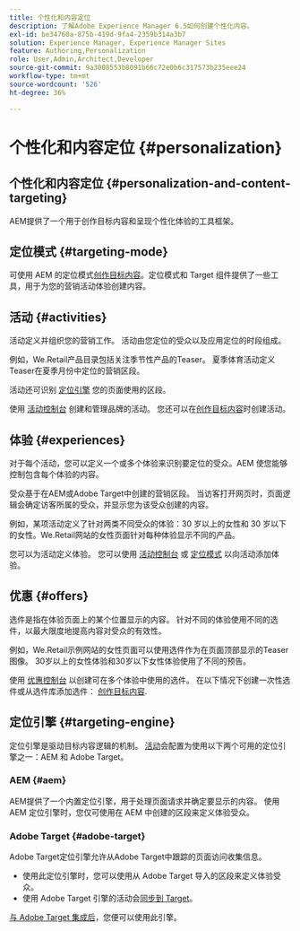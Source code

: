 ```yaml
---
title: 个性化和内容定位
description: 了解Adobe Experience Manager 6.5如何创建个性化内容。
exl-id: be34760a-875b-419d-9fa4-2359b314a3b7
solution: Experience Manager, Experience Manager Sites
feature: Authoring,Personalization
role: User,Admin,Architect,Developer
source-git-commit: 9a3008553b8091b66c72e0b6c317573b235eee24
workflow-type: tm+mt
source-wordcount: '526'
ht-degree: 36%

---
```


# 个性化和内容定位 {#personalization}

## 个性化和内容定位 {#personalization-and-content-targeting}

AEM提供了一个用于创作目标内容和呈现个性化体验的工具框架。

## 定位模式 {#targeting-mode}

可使用 AEM 的定位模式[创作目标内容](/help/sites-authoring/content-targeting-touch.md)。定位模式和 Target 组件提供了一些工具，用于为您的营销活动体验创建内容。

## 活动 {#activities}

活动定义并组织您的营销工作。 活动由您定位的受众以及应用定位的时段组成。

例如，We.Retail产品目录包括关注季节性产品的Teaser。 夏季体育活动定义Teaser在夏季月份中定位的营销区段。

活动还可识别 [定位引擎](/help/sites-authoring/personalization.md#targeting-engine) 您的页面使用的区段。

使用 [活动控制台](/help/sites-authoring/activitylib.md) 创建和管理品牌的活动。 您还可以在[创作目标内容](/help/sites-authoring/content-targeting-touch.md)时创建活动。

## 体验 {#experiences}

对于每个活动，您可以定义一个或多个体验来识别要定位的受众。AEM 使您能够控制包含每个体验的内容。

受众基于在AEM或Adobe Target中创建的营销区段。 当访客打开网页时，页面逻辑会确定访客所属的受众，并显示您为该受众创建的内容。

例如，某项活动定义了针对两类不同受众的体验：30 岁以上的女性和 30 岁以下的女性。We.Retail网站的女性页面针对每种体验显示不同的产品。

您可以为活动定义体验。 您可以使用 [活动控制台](/help/sites-authoring/activitylib.md#adding-editing-an-activity-using-the-activities-console) 或 [定位模式](/help/sites-authoring/content-targeting-touch.md#adding-and-removing-experiences-using-targeting-mode) 以向活动添加体验。

## 优惠 {#offers}

选件是指在体验页面上的某个位置显示的内容。 针对不同的体验使用不同的选件，以最大限度地提高内容对受众的有效性。

例如，We.Retail示例网站的女性页面可以使用选件作为在页面顶部显示的Teaser图像。 30岁以上的女性体验和30岁以下女性体验使用了不同的预告。

使用 [优惠控制台](/help/sites-authoring/offerlib.md) 以创建可在多个体验中使用的选件。 在以下情况下创建一次性选件或从选件库添加选件： [创作目标内容](/help/sites-authoring/content-targeting-touch.md).

## 定位引擎 {#targeting-engine}

定位引擎是驱动目标内容逻辑的机制。 [活动](/help/sites-authoring/activitylib.md)会配置为使用以下两个可用的定位引擎之一：AEM 和 Adobe Target。

### AEM {#aem}

AEM提供了一个内置定位引擎，用于处理页面请求并确定要显示的内容。 使用 AEM 定位引擎时，您仅可使用在 AEM 中创建的区段来定义体验受众。

### Adobe Target {#adobe-target}

Adobe Target定位引擎允许从Adobe Target中跟踪的页面访问收集信息。

* 使用此定位引擎时，您可以使用从 Adobe Target 导入的区段来定义体验受众。
* 使用 Adobe Target 引擎的活动会[同步到 Target](/help/sites-authoring/activitylib.md#synchronizing-activities-with-adobe-target)。

[与 Adobe Target 集成后](/help/sites-administering/opt-in.md)，您便可以使用此引擎。
